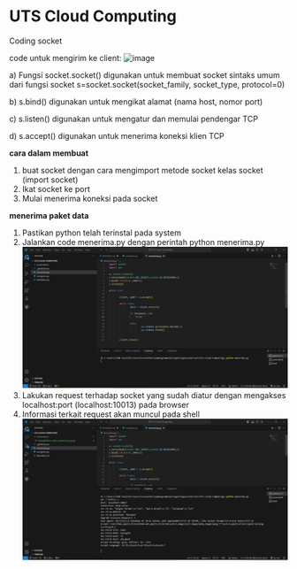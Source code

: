# UTS Cloud Computing
 Coding socket

code untuk mengirim ke client:
![image](https://github.com/RizkiaMeisya/UTS-Cloud-Computing/assets/132799407/10b5f123-a372-4b66-84d9-010e8f575cd3)

a) Fungsi socket.socket() digunakan untuk membuat socket
sintaks umum dari fungsi socket 
s=socket.socket(socket_family, socket_type, protocol=0)

b) s.bind() digunakan untuk mengikat alamat (nama host, nomor port)

c) s.listen() digunakan untuk mengatur dan memulai pendengar TCP

d) s.accept() digunakan untuk menerima koneksi klien TCP

**cara dalam membuat** 
1. buat socket dengan cara mengimport metode socket kelas socket (import socket)
2. Ikat socket ke port
3. Mulai menerima koneksi pada socket

**menerima paket data**
1. Pastikan python telah terinstal pada system
2. Jalankan code menerima.py dengan perintah python menerima.py 
![Alt text](/screenshoot/menjalankan_code_menerima_py.png?raw=true)
3. Lakukan request terhadap socket yang sudah diatur dengan mengakses localhost:port (localhost:10013) pada browser
4. Informasi terkait request akan muncul pada shell
![Alt text](/screenshoot/setrelah_melakukan_request.png?raw=true)
